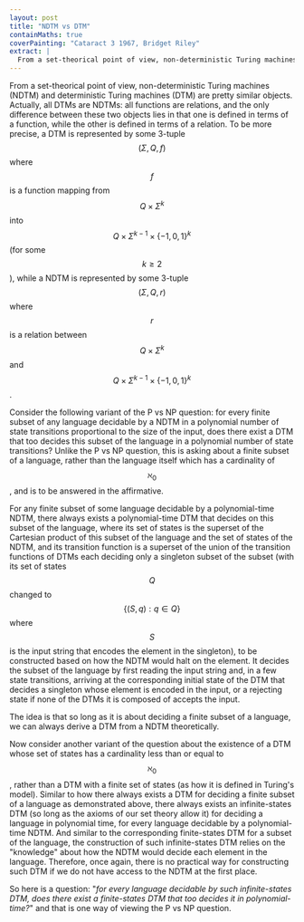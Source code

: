 ```yaml
---
layout: post
title: "NDTM vs DTM"
containMaths: true
coverPainting: "Cataract 3 1967, Bridget Riley"
extract: |
  From a set-theorical point of view, non-deterministic Turing machines (NDTM) and deterministic Turing machines (DTM) are pretty similar objects. Actually, all deterministic Turing machines are non-deterministic Turing machines, since all functions are relations, and the only difference between these two objects lies in that a deterministic Turing machine is defined in terms of a function, while a non-deterministic Turing machine is defined in terms of a relation.
---
```


From a set-theorical point of view, non-deterministic Turing machines (NDTM) and deterministic Turing machines (DTM) are pretty similar objects. Actually, all DTMs are NDTMs: all functions are relations, and the only difference between these two objects lies in that one is defined in terms of a function, while the other is defined in terms of a relation. To be more precise, a DTM is represented by some 3-tuple $$(\Sigma, Q, f)$$ where $$f$$ is a function mapping from $$Q \times \Sigma^k$$ into $$Q \times \Sigma^{k-1} \times \{-1,0,1\}^k$$ (for some $$k \geq 2$$), while a NDTM is represented by some 3-tuple $$(\Sigma, Q, r)$$ where $$r$$ is a relation between $$Q \times \Sigma^k$$ and $$Q \times \Sigma^{k-1} \times \{-1,0,1\}^k$$.

Consider the following variant of the P vs NP question: for every finite subset of any language decidable by a NDTM in a polynomial number of state transitions proportional to the size of the input, does there exist a DTM that too decides this subset of the language in a polynomial number of state transitions? Unlike the P vs NP question, this is asking about a finite subset of a language, rather than the language itself which has a cardinality of $$\aleph_0$$, and is to be answered in the affirmative.

For any finite subset of some language decidable by a polynomial-time NDTM, there always exists a polynomial-time DTM that decides on this subset of the language, where its set of states is the superset of the Cartesian product of this subset of the language and the set of states of the NDTM, and its transition function is a superset of the union of the transition functions of DTMs each deciding only a singleton subset of the subset (with its set of states $$Q$$ changed to $$\{ (S,q) : q \in Q \}$$ where $$S$$ is the input string that encodes the element in the singleton), to be constructed based on how the NDTM would halt on the element. It decides the subset of the language by first reading the input string and, in a few state transitions, arriving at the corresponding initial state of the DTM that decides a singleton whose element is encoded in the input, or a rejecting state if none of the DTMs it is composed of accepts the input.

The idea is that so long as it is about deciding a finite subset of a language, we can always derive a DTM from a NDTM theoretically.

Now consider another variant of the question about the existence of a DTM whose set of states has a cardinality less than or equal to $$\aleph_0$$, rather than a DTM with a finite set of states (as how it is defined in Turing's model). Similar to how there always exists a DTM for deciding a finite subset of a language as demonstrated above, there always exists an infinite-states DTM (so long as the axioms of our set theory allow it) for deciding a language in polynomial time, for every language decidable by a polynomial-time NDTM. And similar to the corresponding finite-states DTM for a subset of the language, the construction of such infinite-states DTM relies on the "knowledge" about how the NDTM would decide each element in the language. Therefore, once again, there is no practical way for constructing such DTM if we do not have access to the NDTM at the first place.

So here is a question: "*for every language decidable by such infinite-states DTM, does there exist a finite-states DTM that too decides it in polynomial-time?*" and that is one way of viewing the P vs NP question.
